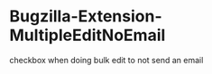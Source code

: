 Bugzilla-Extension-MultipleEditNoEmail
======================================

checkbox when doing bulk edit to not send an email
